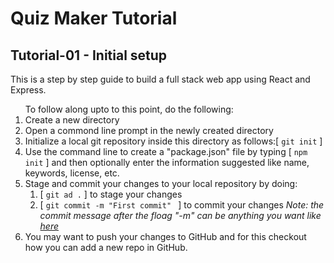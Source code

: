 <h1>Quiz Maker Tutorial</h1>
<h2>Tutorial-01 - Initial setup</h2>
This is a step by step guide to build a full stack web app using React and Express.
<ol>
To follow along upto to this point, do the following:
<li>Create a new directory</li>
<li>Open a commond line prompt in the newly created directory</li>
<li>Initialize a local git repository inside this directory as follows:[ <code>git init</code> ]</li>
<li>Use the command line to create a "package.json" file by typing [ <code>npm init</code> ] and then optionally enter the information suggested like name, keywords, license, etc.</li>
<li> Stage and commit your changes to your local repository by doing:
	<ol>
		<li>[ <code>git ad .</code> ] to stage your changes</li>
		<li>[ <code>git commit -m "First commit" </code> ] to commit your changes <i>Note: the commit message after the floag "-m" can be anything you want like <a href="https://blog.no-panic.at/2014/10/20/funny-initial-git-commit-messages/">here</a></i></li>
	</ol>
</li>
<li>
	You may want to push your changes to GitHub and for this checkout how you can add a new repo in GitHub.
</li>
</ol>
